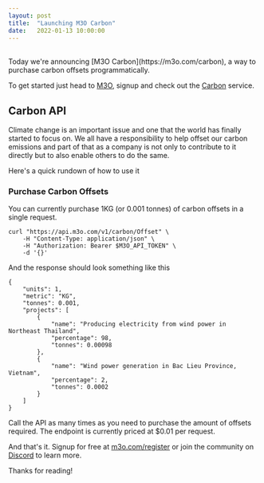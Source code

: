 ```yaml
---
layout: post
title:  "Launching M3O Carbon"
date:   2022-01-13 10:00:00
---
```

<br>
Today we're announcing [M3O Carbon](https://m3o.com/carbon), a way to purchase carbon offsets programmatically.

To get started just head to [M3O](https://m3o.com), signup and check out the [Carbon](https://m3o.com/carbon) service.

## Carbon API

Climate change is an important issue and one that the world has finally started to focus on. We all have a responsibility 
to help offset our carbon emissions and part of that as a company is not only to contribute to it directly but to also 
enable others to do the same.

Here's a quick rundown of how to use it


### Purchase Carbon Offsets

You can currently purchase 1KG (or 0.001 tonnes) of carbon offsets in a single request.

```
curl "https://api.m3o.com/v1/carbon/Offset" \
    -H "Content-Type: application/json" \
    -H "Authorization: Bearer $M3O_API_TOKEN" \
    -d '{}'
```

And the response should look something like this

```
{
    "units": 1,
    "metric": "KG",
    "tonnes": 0.001,
    "projects": [
        {
            "name": "Producing electricity from wind power in Northeast Thailand",
            "percentage": 98,
            "tonnes": 0.00098
        },
        {
            "name": "Wind power generation in Bac Lieu Province, Vietnam",
            "percentage": 2,
            "tonnes": 0.0002
        }
    ]
}
```

Call the API as many times as you need to purchase the amount of offsets required. The endpoint is currently 
priced at $0.01 per request.


And that's it. Signup for free at [m3o.com/register](https://m3o.com/register) or join the community on [Discord](https://discord.gg/TBR9bRjd6Z0) to learn more.

Thanks for reading!
